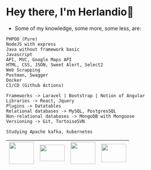 # Hey there, I'm Herlandio👋

- Some of my knowledge, some more, some less, are:

```
PHPOO (Pure)
NodeJS with express
Java without framework basic
Javascript
API, MVC, Google Maps API
HTML, CSS, JSON, Sweet Alert, Select2
Web Scrapping
Postman, Swagger
Docker
CI/CD (Github Actions)

Frameworks -> Laravel | Bootstrap | Notion of Angular
Libraries -> React, Jquery
Plugins -> Datatables
Relational databases -> MySQL, PostgresSQL
Non-relational databases -> MongoDB with Mongoose
Versioning -> Git, TortoiseSVN 

Studying Apache kafka, kubernetes
```

| <img src="https://www.picng.com/upload/php/png_php_64936.png" width="68" height="60"/> | <img src="https://cdn.freebiesupply.com/logos/thumbs/2x/nodejs-1-logo.png" width="68" height="45"/> | <img src="https://upload.wikimedia.org/wikipedia/commons/thumb/9/99/Unofficial_JavaScript_logo_2.svg/480px-Unofficial_JavaScript_logo_2.svg.png" width="68" height="60"/> | <img src="https://www.docker.com/wp-content/uploads/2022/03/vertical-logo-monochromatic.png" width="68" height="50"/>
|--- |--- |--- |--- 

